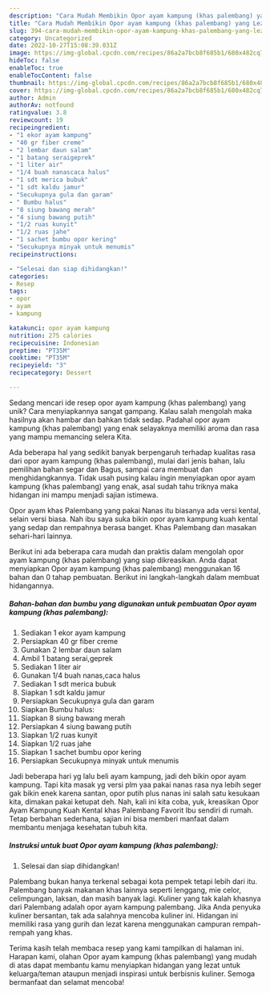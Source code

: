 ```yaml
---
description: "Cara Mudah Membikin Opor ayam kampung (khas palembang) yang Lezat"
title: "Cara Mudah Membikin Opor ayam kampung (khas palembang) yang Lezat"
slug: 394-cara-mudah-membikin-opor-ayam-kampung-khas-palembang-yang-lezat
category: Uncategorized
date: 2022-10-27T15:08:39.031Z
image: https://img-global.cpcdn.com/recipes/86a2a7bcb8f685b1/680x482cq70/opor-ayam-kampung-khas-palembang-foto-resep-utama.jpg
hideToc: false
enableToc: true
enableTocContent: false
thumbnail: https://img-global.cpcdn.com/recipes/86a2a7bcb8f685b1/680x482cq70/opor-ayam-kampung-khas-palembang-foto-resep-utama.jpg
cover: https://img-global.cpcdn.com/recipes/86a2a7bcb8f685b1/680x482cq70/opor-ayam-kampung-khas-palembang-foto-resep-utama.jpg
author: Admin
authorAv: notfound
ratingvalue: 3.8
reviewcount: 19
recipeingredient:
- "1 ekor ayam kampung"
- "40 gr fiber creme"
- "2 lembar daun salam"
- "1 batang seraigeprek"
- "1 liter air"
- "1/4 buah nanascaca halus"
- "1 sdt merica bubuk"
- "1 sdt kaldu jamur"
- "Secukupnya gula dan garam"
- " Bumbu halus"
- "8 siung bawang merah"
- "4 siung bawang putih"
- "1/2 ruas kunyit"
- "1/2 ruas jahe"
- "1 sachet bumbu opor kering"
- "Secukupnya minyak untuk menumis"
recipeinstructions:

- "Selesai dan siap dihidangkan!"
categories:
- Resep
tags:
- opor
- ayam
- kampung

katakunci: opor ayam kampung 
nutrition: 275 calories
recipecuisine: Indonesian
preptime: "PT35M"
cooktime: "PT35M"
recipeyield: "3"
recipecategory: Dessert

---
```





Sedang mencari ide resep opor ayam kampung (khas palembang) yang unik? Cara menyiapkannya sangat gampang. Kalau salah mengolah maka hasilnya akan hambar dan bahkan tidak sedap. Padahal opor ayam kampung (khas palembang) yang enak selayaknya memiliki aroma dan rasa yang mampu memancing selera Kita.





Ada beberapa hal yang sedikit banyak berpengaruh terhadap kualitas rasa dari opor ayam kampung (khas palembang), mulai dari jenis bahan, lalu pemilihan bahan segar dan Bagus, sampai cara membuat dan menghidangkannya. Tidak usah pusing kalau ingin menyiapkan opor ayam kampung (khas palembang) yang enak,      asal sudah tahu triknya maka hidangan ini mampu menjadi sajian istimewa.














Opor ayam khas Palembang yang pakai Nanas itu biasanya ada versi kental, selain versi biasa. Nah ibu saya suka bikin opor ayam kampung kuah kental yang sedap dan rempahnya berasa banget. Khas Palembang dan masakan sehari-hari lainnya.






Berikut ini ada beberapa cara mudah dan praktis dalam mengolah opor ayam kampung (khas palembang) yang siap dikreasikan. Anda dapat menyiapkan Opor ayam kampung (khas palembang) menggunakan 16 bahan dan 0 tahap pembuatan. Berikut ini langkah-langkah dalam membuat hidangannya.

<!--inarticleads1-->

##### Bahan-bahan dan bumbu yang digunakan untuk pembuatan Opor ayam kampung (khas palembang):

1. Sediakan 1 ekor ayam kampung
1. Persiapkan 40 gr fiber creme
1. Gunakan 2 lembar daun salam
1. Ambil 1 batang serai,geprek
1. Sediakan 1 liter air
1. Gunakan 1/4 buah nanas,caca halus
1. Sediakan 1 sdt merica bubuk
1. Siapkan 1 sdt kaldu jamur
1. Persiapkan Secukupnya gula dan garam
1. Siapkan  Bumbu halus:
1. Siapkan 8 siung bawang merah
1. Persiapkan 4 siung bawang putih
1. Siapkan 1/2 ruas kunyit
1. Siapkan 1/2 ruas jahe
1. Siapkan 1 sachet bumbu opor kering
1. Persiapkan Secukupnya minyak untuk menumis


Jadi beberapa hari yg lalu beli ayam kampung, jadi deh bikin opor ayam kampung. Tapi kita masak yg versi plm yaa pakai nanas rasa nya lebih seger gak bikin enek karena santan, opor putih plus nanas ini salah satu kesukaan kita, dimakan pakai ketupat deh. Nah, kali ini kita coba, yuk, kreasikan Opor Ayam Kampung Kuah Kental khas Palembang Favorit Ibu sendiri di rumah. Tetap berbahan sederhana, sajian ini bisa memberi manfaat dalam membantu menjaga kesehatan tubuh kita. 

<!--inarticleads2-->

##### Instruksi untuk buat Opor ayam kampung (khas palembang):


1. Selesai dan siap dihidangkan!

Palembang bukan hanya terkenal sebagai kota pempek tetapi lebih dari itu. Palembang banyak makanan khas lainnya seperti lenggang, mie celor, celimpungan, laksan, dan masih banyak lagi. Kuliner yang tak kalah khasnya dari Palembang adalah opor ayam kampung palembang. Jika Anda penyuka kuliner bersantan, tak ada salahnya mencoba kuliner ini. Hidangan ini memiliki rasa yang gurih dan lezat karena menggunakan campuran rempah-rempah yang khas. 

Terima kasih telah membaca resep yang kami tampilkan di halaman ini. Harapan kami, olahan Opor ayam kampung (khas palembang) yang mudah di atas dapat membantu kamu menyiapkan hidangan yang lezat untuk keluarga/teman ataupun menjadi inspirasi untuk berbisnis kuliner. Semoga bermanfaat dan selamat mencoba!
